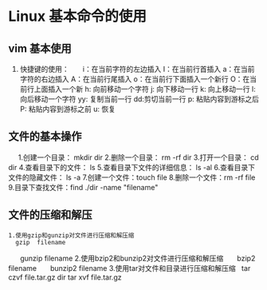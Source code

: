 # Linux 基本命令的使用

## vim 基本使用
   1. 快捷键的使用：
      
    i：在当前字符的左边插入
    I：在当前行首插入
    a：在当前字符的右边插入
    A：在当前行尾插入
    o：在当前行下面插入一个新行
    O：在当前行上面插入一个新
    h: 向前移动一个字符
    j: 向下移动一行
    k: 向上移动一行
    l: 向后移动一个字符
    yy: 复制当前一行
    dd:剪切当前一行
    p: 粘贴内容到游标之后
    P: 粘贴内容到游标之前
    u: 恢复
    
## 文件的基本操作
     1.创建一个目录： mkdir dir
     2.删除一个目录： rm -rf dir
     3.打开一个目录： cd dir
     4.查看目录下的文件： ls
     5.查看目录下文件的详细信息： ls -al
     6.查看目录下文件的隐藏文件： ls -a
     7.创建一个文件：touch file
     8.删除一个文件：rm -rf file
     9.目录下查找文件：find  ./dir  -name  "filename"
     
 ## 文件的压缩和解压
    1.使用gzip和gunzip对文件进行压缩和解压缩
      gzip  filename
      gunzip filename
    2.使用bzip2和bunzip2对文件进行压缩和解压缩
      bzip2  filename
      bunzip2  filename
    3.使用tar对文件和目录进行压缩和解压缩
      tar czvf  file.tar.gz dir
      tar xvf  file.tar.gz

     

      
         

